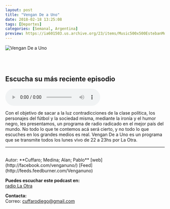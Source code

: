 ```yaml
---
layout: post
title: "Vengan De a Uno"
date: 2018-02-18 13:25:08
tags: [Deportes]
categories: [Semanal, Argentina]
preview: https://ia601503.us.archive.org/23/items/Music500x500EstebanMontoya/300logovengan2-DiegoCuffaro.jpg
---
```


![Vengan De a Uno](https://ia601503.us.archive.org/23/items/Music500x500EstebanMontoya/500logovengan2-DiegoCuffaro.jpg)

<br/>
<br/>

## Escucha su más reciente episodio

<!--reproductor-feed=http://feeds.feedburner.com/Venganuno-->
<!--reproductor-start-->
<audio id="audio" preload="auto" controls="" src="http://feedproxy.google.com/~r/Venganuno/~5/v9LO1U6o1nI/Vengan_de_a_uno_4x33_121118.mp3"></audio>
<!--reproductor-end-->

Con el objetivo de sacar a la luz contradicciones de la clase política, los personajes del fútbol y la sociedad misma, mediante la ironía y el humor negro, les presentamos, un programa de radio radicado en el mejor país del mundo. No todo lo que te contemos acá será cierto, y no todo lo que escuches en los grandes medios es real.
Vengan De a Uno es un programa que se transmite todos los lunes vivo de 22 a 23hs por La Otra.  

_ _ _
<br>
Autor: **Cuffaro; Medina; Alan; Pablo**  
[web](http://facebook.com/venganuno/)  
[Feed](http://feeds.feedburner.com/Venganuno)  


**Puedes escuchar este podcast en:**  
[radio La Otra](http://radiolaotra.com.ar/)  


**Contacta:**  
Correo: [cuffarodiego@gmail.com](mailto:cuffarodiego@gmail.com)  
